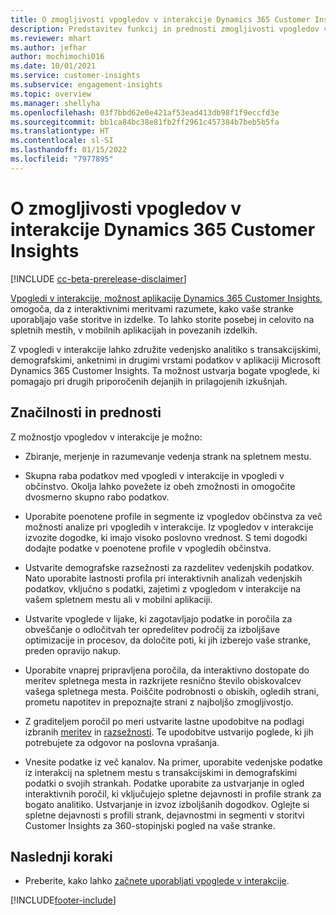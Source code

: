 ```yaml
---
title: O zmogljivosti vpogledov v interakcije Dynamics 365 Customer Insights
description: Predstavitev funkcij in prednosti zmogljivosti vpogledov v interakcije.
ms.reviewer: mhart
ms.author: jefhar
author: mochimochi016
ms.date: 10/01/2021
ms.service: customer-insights
ms.subservice: engagement-insights
ms.topic: overview
ms.manager: shellyha
ms.openlocfilehash: 03f7bbd62e0e421af53ead413db98f1f9eccfd3e
ms.sourcegitcommit: bb1ca84bc38e81fb2ff2961c457384b7beb5b5fa
ms.translationtype: HT
ms.contentlocale: sl-SI
ms.lasthandoff: 01/15/2022
ms.locfileid: "7977895"
---
```

# <a name="about-dynamics-365-customer-insights-engagement-insights-capability"></a>O zmogljivosti vpogledov v interakcije Dynamics 365 Customer Insights 

[!INCLUDE [cc-beta-prerelease-disclaimer](includes/cc-beta-prerelease-disclaimer.md)]

[Vpogledi v interakcije, možnost aplikacije Dynamics 365 Customer Insights](https://dynamics.microsoft.com/ai/customer-insights/engagement-insights-capability/), omogoča, da z interaktivnimi meritvami razumete, kako vaše stranke uporabljajo vaše storitve in izdelke. To lahko storite posebej in celovito na spletnih mestih, v mobilnih aplikacijah in povezanih izdelkih.

Z vpogledi v interakcije lahko združite vedenjsko analitiko s transakcijskimi, demografskimi, anketnimi in drugimi vrstami podatkov v aplikaciji Microsoft Dynamics 365 Customer Insights. Ta možnost ustvarja bogate vpoglede, ki pomagajo pri drugih priporočenih dejanjih in prilagojenih izkušnjah.

## <a name="features-and-benefits"></a>Značilnosti in prednosti

Z možnostjo vpogledov v interakcije je možno:

- Zbiranje, merjenje in razumevanje vedenja strank na spletnem mestu.

- Skupna raba podatkov med vpogledi v interakcije in vpogledi v občinstvo. Okolja lahko povežete iz obeh zmožnosti in omogočite dvosmerno skupno rabo podatkov.

- Uporabite poenotene profile in segmente iz vpogledov občinstva za več možnosti analize pri vpogledih v interakcije. Iz vpogledov v interakcije izvozite dogodke, ki imajo visoko poslovno vrednost. S temi dogodki dodajte podatke v poenotene profile v vpogledih občinstva.

- Ustvarite demografske razsežnosti za razdelitev vedenjskih podatkov. Nato uporabite lastnosti profila pri interaktivnih analizah vedenjskih podatkov, vključno s podatki, zajetimi z vpogledom v interakcije na vašem spletnem mestu ali v mobilni aplikaciji.

- Ustvarite vpoglede v lijake, ki zagotavljajo podatke in poročila za obveščanje o odločitvah ter opredelitev področij za izboljšave optimizacije in procesov, da določite poti, ki jih izberejo vaše stranke, preden opravijo nakup. 

-  Uporabite vnaprej pripravljena poročila, da interaktivno dostopate do meritev spletnega mesta in razkrijete resnično število obiskovalcev vašega spletnega mesta. Poiščite podrobnosti o obiskih, ogledih strani, prometu napotitev in prepoznajte strani z najboljšo zmogljivostjo.

- Z graditeljem poročil po meri ustvarite lastne upodobitve na podlagi izbranih [meritev](glossary.md) in [razsežnosti](glossary.md). Te upodobitve ustvarijo poglede, ki jih potrebujete za odgovor na poslovna vprašanja.

- Vnesite podatke iz več kanalov. Na primer, uporabite vedenjske podatke iz interakcij na spletnem mestu s transakcijskimi in demografskimi podatki o svojih strankah. Podatke uporabite za ustvarjanje in ogled interaktivnih poročil, ki vključujejo spletne dejavnosti in profile strank za bogato analitiko. Ustvarjanje in izvoz izboljšanih dogodkov. Oglejte si spletne dejavnosti s profili strank, dejavnostmi in segmenti v storitvi Customer Insights za 360-stopinjski pogled na vaše stranke.

## <a name="next-steps"></a>Naslednji koraki

- Preberite, kako lahko [začnete uporabljati vpoglede v interakcije](get-started.md).


[!INCLUDE[footer-include](../includes/footer-banner.md)]
